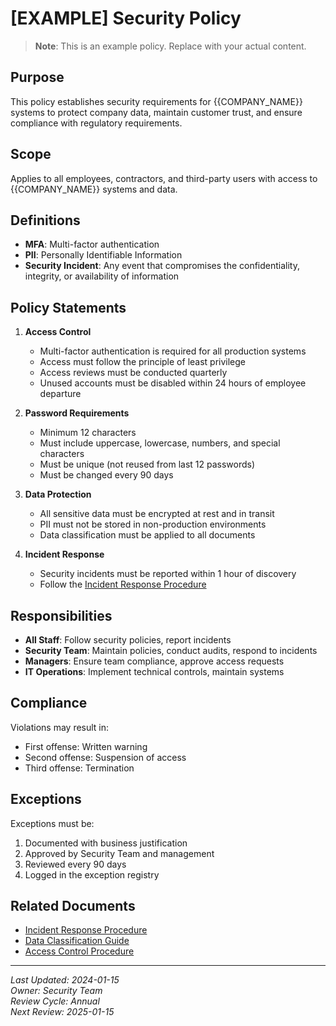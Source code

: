 # [EXAMPLE] Security Policy

> **Note**: This is an example policy. Replace with your actual content.

## Purpose

This policy establishes security requirements for {{COMPANY_NAME}} systems to protect company data, maintain customer trust, and ensure compliance with regulatory requirements.

## Scope

Applies to all employees, contractors, and third-party users with access to {{COMPANY_NAME}} systems and data.

## Definitions

- **MFA**: Multi-factor authentication
- **PII**: Personally Identifiable Information
- **Security Incident**: Any event that compromises the confidentiality, integrity, or availability of information

## Policy Statements

1. **Access Control**
   - Multi-factor authentication is required for all production systems
   - Access must follow the principle of least privilege
   - Access reviews must be conducted quarterly
   - Unused accounts must be disabled within 24 hours of employee departure

2. **Password Requirements**
   - Minimum 12 characters
   - Must include uppercase, lowercase, numbers, and special characters
   - Must be unique (not reused from last 12 passwords)
   - Must be changed every 90 days

3. **Data Protection**
   - All sensitive data must be encrypted at rest and in transit
   - PII must not be stored in non-production environments
   - Data classification must be applied to all documents

4. **Incident Response**
   - Security incidents must be reported within 1 hour of discovery
   - Follow the [Incident Response Procedure](../procedures/incident-response.md)

## Responsibilities

- **All Staff**: Follow security policies, report incidents
- **Security Team**: Maintain policies, conduct audits, respond to incidents
- **Managers**: Ensure team compliance, approve access requests
- **IT Operations**: Implement technical controls, maintain systems

## Compliance

Violations may result in:
- First offense: Written warning
- Second offense: Suspension of access
- Third offense: Termination

## Exceptions

Exceptions must be:
1. Documented with business justification
2. Approved by Security Team and management
3. Reviewed every 90 days
4. Logged in the exception registry

## Related Documents

- [Incident Response Procedure](../procedures/incident-response.md)
- [Data Classification Guide](../guides/data-classification.md)
- [Access Control Procedure](../procedures/access-control.md)

---
*Last Updated: 2024-01-15*  
*Owner: Security Team*  
*Review Cycle: Annual*  
*Next Review: 2025-01-15*
